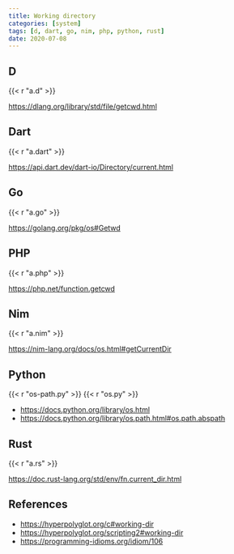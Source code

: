 ```yaml
---
title: Working directory
categories: [system]
tags: [d, dart, go, nim, php, python, rust]
date: 2020-07-08
---
```


## D

{{< r "a.d" >}}

<https://dlang.org/library/std/file/getcwd.html>

## Dart

{{< r "a.dart" >}}

<https://api.dart.dev/dart-io/Directory/current.html>

## Go

{{< r "a.go" >}}

<https://golang.org/pkg/os#Getwd>

## PHP

{{< r "a.php" >}}

<https://php.net/function.getcwd>

## Nim

{{< r "a.nim" >}}

<https://nim-lang.org/docs/os.html#getCurrentDir>

## Python

{{< r "os-path.py" >}}
{{< r "os.py" >}}

- <https://docs.python.org/library/os.html>
- <https://docs.python.org/library/os.path.html#os.path.abspath>

## Rust

{{< r "a.rs" >}}

<https://doc.rust-lang.org/std/env/fn.current_dir.html>

## References

- <https://hyperpolyglot.org/c#working-dir>
- <https://hyperpolyglot.org/scripting2#working-dir>
- <https://programming-idioms.org/idiom/106>
